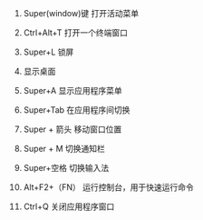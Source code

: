 1. Super(window)键
打开活动菜单
2. Ctrl+Alt+T
打开一个终端窗口
3. Super+L
锁屏
4. 显示桌面

5. Super+A
显示应用程序菜单
6. Super+Tab
在应用程序间切换
7. Super + 箭头 
移动窗口位置
8. Super + M
切换通知栏
9. Super+空格
切换输入法
10. Alt+F2+（FN）
运行控制台，用于快速运行命令
11. Ctrl+Q
关闭应用程序窗口